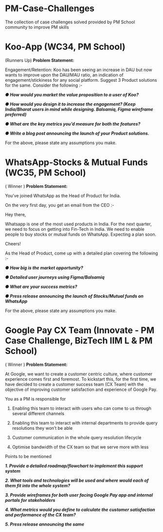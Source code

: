 # PM-Case-Challenges
The collection of case challenges solved provided by PM School community to improve PM skills

# Koo-App (WC34, PM School)
(Runners Up)
**Problem Statement:**

Engagement/Retention:
Koo has been seeing an increase in DAU but now wants to improve upon the DAU/MAU ratio,
an indication of engagement/stickiness for any social platform. Suggest 3 Product solutions for
the same. Consider the following :-

***● How would you market the value proposition to a user of Koo?***

***● How would you design it to increase the engagement? (Keep India/Bharat users in mind while designing. Balsamiq, Figma wireframe preferred)***

***● What are the key metrics you’d measure for both the features?***

***● Write a blog post announcing the launch of your Product solutions.***

For the above, please state any assumptions you make.


# WhatsApp-Stocks & Mutual Funds (WC35, PM School)
( Winner )
**Problem Statement:**

You’ve joined WhatsApp as the Head of Product for India.

On the very first day, you get an email from the CEO :-

Hey there,

Whatsapp is one of the most used products in India. For the next quarter, we need to
focus on getting into Fin-Tech in India. We need to enable people to buy stocks or
mutual funds on WhatsApp. Expecting a plan soon.

Cheers!

As the Head of Product, come up with a detailed plan covering the following :-

***● How big is the market opportunity?***

***● Detailed user journeys using Figma/Balsamiq***

***● What are your success metrics?***

***● Press release announcing the launch of Stocks/Mutual funds on WhatsApp***

For the above, please state any assumptions you make.


# Google Pay CX Team (Innovate - PM Case Challenge, BizTech IIM L & PM School)
( Winner )
**Problem Statement:**

At Google, we want to create a customer centric culture, where customer experience comes first and foremost. To kickstart this, for the first time, we have decided to create a customer success team (CX Team) with the objective of improving customer satisfaction and experience of Google Pay.

You as a PM is responsible for

1. Enabling this team to interact with users who can come to us through several different channels

2. Enabling this team to interact with internal departments to provide query resolutions they won’t be able

3. Customer communication in the whole query resolution lifecycle

4. Optimise bandwidth of the CX team so that we serve more with less


Points to be mentioned 

***1. Provide a detailed roadmap/flowchart to implement this support system***

***2. What tools and technologies will be used and where would each of them fit into the whole system?***

***3. Provide wireframes for both user facing Google Pay app and internal portals for stakeholders***

***4. What metrics would you define to calculate the customer satisfaction and performance of the CX team?***

***5. Press release announcing the same***



